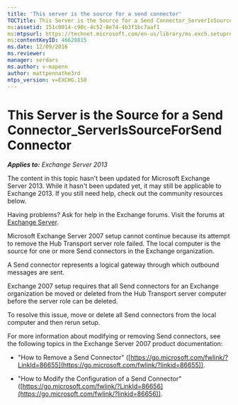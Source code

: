```yaml
---
title: 'This server is the source for a send connector'
TOCTitle: This Server is the Source for a Send Connector_ServerIsSourceForSendConnector
ms:assetid: 151c0014-c90c-4c52-8e74-4b3f1bc7aaf1
ms:mtpsurl: https://technet.microsoft.com/en-us/library/ms.exch.setupreadiness.serverissourceforsendconnector(v=EXCHG.150)
ms:contentKeyID: 46628815
ms.date: 12/09/2016
ms.reviewer: 
manager: serdars
ms.author: v-mapenn
author: mattpennathe3rd
mtps_version: v=EXCHG.150
---
```


# This Server is the Source for a Send Connector\_ServerIsSourceForSendConnector

_**Applies to:** Exchange Server 2013_

The content in this topic hasn't been updated for Microsoft Exchange Server 2013. While it hasn't been updated yet, it may still be applicable to Exchange 2013. If you still need help, check out the community resources below.

Having problems? Ask for help in the Exchange forums. Visit the forums at [Exchange Server](https://go.microsoft.com/fwlink/p/?linkid=60612).

Microsoft Exchange Server 2007 setup cannot continue because its attempt to remove the Hub Transport server role failed. The local computer is the source for one or more Send connectors in the Exchange organization.

A Send connector represents a logical gateway through which outbound messages are sent.

Exchange 2007 setup requires that all Send connectors for an Exchange organization be moved or deleted from the Hub Transport server computer before the server role can be deleted.

To resolve this issue, move or delete all Send connectors from the local computer and then rerun setup.

For more information about modifying or removing Send connectors, see the following topics in the Exchange Server 2007 product documentation:

  - "How to Remove a Send Connector" ([https://go.microsoft.com/fwlink/?LinkId=86655](https://go.microsoft.com/fwlink/?linkid=86655)).

  - "How to Modify the Configuration of a Send Connector" ([https://go.microsoft.com/fwlink/?LinkId=86656](https://go.microsoft.com/fwlink/?linkid=86656)).
